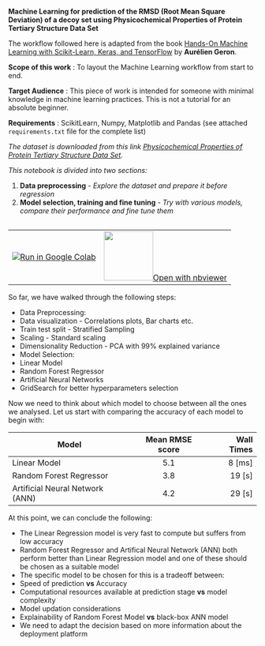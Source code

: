 **Machine Learning for prediction of the RMSD (Root Mean Square Deviation) of a decoy set using Physicochemical Properties of Protein Tertiary Structure Data Set**

The workflow followed here is adapted from the book [Hands-On Machine Learning with Scikit-Learn, Keras, and TensorFlow](https://g.co/kgs/bvvihi) by **Aurélien Geron**.

**Scope of this work** : To layout the Machine Learning workflow from start to end. 

**Target Audience** : This piece of work is intended for someone with minimal knowledge in machine learning practices. This is not a tutorial for an absolute beginner.

**Requirements** : ScikitLearn, Numpy, Matplotlib and Pandas (see attached `requirements.txt` file for the complete list)

*The dataset is downloaded from this link [Physicochemical Properties of Protein Tertiary Structure Data Set](https://archive.ics.uci.edu/ml/datasets/Physicochemical+Properties+of+Protein+Tertiary+Structure).* 

*This notebook is divided into two sections:*
1. **Data preprocessing** *- Explore the dataset and prepare it before regression*
2. **Model selection, training and fine tuning** *- Try with various models, compare their performance and fine tune them*

<table align="left">
  <td>
    <a target="_blank" href="https://colab.research.google.com/github/aniket-cfd/Machine-Learning-CASP-Dataset/blob/master/Machine%20Learning%20for%20the%20prediction%20of%20Protein%20Structure.ipynb"><img src="https://www.tensorflow.org/images/colab_logo_32px.png" />Run in Google Colab</a>
  </td>
  <td>
    <a target="_blank" href="https://nbviewer.jupyter.org/github/aniket-cfd/Machine-Learning-CASP-Dataset/blob/master/Machine%20Learning%20for%20the%20prediction%20of%20Protein%20Structure.ipynb"><img src="https://nbviewer.jupyter.org/static/img/nav_logo.svg" width=100 height = 100/>Open with nbviewer</a>
  </td>
</table>

So far, we have walked through the following steps:
* Data Preprocessing:
 * Data visualization - Correlations plots, Bar charts etc.
 * Train test split - Stratified Sampling
 * Scaling - Standard scaling
 * Dimensionality Reduction - PCA with 99% explained variance 
* Model Selection:
 * Linear Model 
 * Random Forest Regressor
 * Artificial Neural Networks
 * GridSearch for better hyperparameters selection
 
Now we need to think about which model to choose between all the ones we analysed. Let us start with comparing the accuracy of each model to begin with:

|Model |Mean RMSE score|Wall Times|
|------|:---------:|-----------:|
|Linear Model| 5.1| 8 [ms]
|Random Forest Regressor | 3.8| 19 [s]
|Artificial Neural Network (ANN) | 4.2| 29 [s]

At this point, we can conclude the following:
* The Linear Regression model is very fast to compute but suffers from low accuracy
* Random Forest Regressor and Artifical Neural Network (ANN) both perform better than Linear Regression model and one of these should be chosen as a suitable model
* The specific model to be chosen for this is a tradeoff between:
 * Speed of prediction **vs** Accuracy
 * Computational resources available at prediction stage **vs** model complexity
 * Model updation considerations
 * Explainability of Random Forest Model **vs** black-box ANN model
* We need to adapt the decision based on more information about the deployment platform